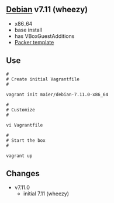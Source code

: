 ## [Debian](http://debian.org) v7.11 (wheezy)

* x86_64
* base install
* has VBoxGuestAdditions
* [Packer template](https://github.com/maier/packer-templates/)

## Use

```
#
# Create initial Vagrantfile
#

vagrant init maier/debian-7.11.0-x86_64

#
# Customize
#

vi Vagrantfile

#
# Start the box
#

vagrant up
```


## Changes

* v7.11.0
    * initial 7.11 (wheezy)
